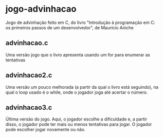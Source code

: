 # jogo-advinhacao
Jogo de advinhação feito em C, do livro "Introdução à programação em C: os primeiros passos de um desenvolvedor", de Maurício Aniche

## advinhacao.c
Uma versão jogo que o livro apresenta usando um for para enumerar as tentativas

## advinhacao2.c
Uma versão um pouco melhorada (a partir da qual o livro está seguindo), na qual o loop usado é o while, onde o jogador joga até acertar o número.

## advinhacao3.c
Última versão do jogo. Aqui, o jogador escolhe a dificuldade e, a partir disso, o jogador pode ter mais ou menos tentativas para jogar. O jogador pode escolher jogar novamente ou não.